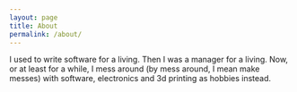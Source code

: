 ```yaml
---
layout: page
title: About
permalink: /about/
---
```


I used to write software for a living. Then I was a manager for a living.
Now, or at least for a while, I mess around (by mess around, I mean make
messes) with software, electronics and 3d printing as hobbies instead.
